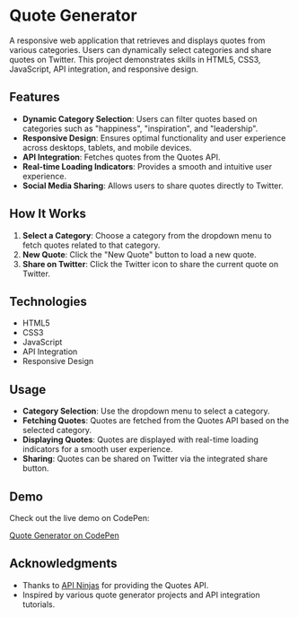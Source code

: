 # Quote Generator

A responsive web application that retrieves and displays quotes from various categories. Users can dynamically select categories and share quotes on Twitter. This project demonstrates skills in HTML5, CSS3, JavaScript, API integration, and responsive design.

## Features

- **Dynamic Category Selection**: Users can filter quotes based on categories such as "happiness", "inspiration", and "leadership".
- **Responsive Design**: Ensures optimal functionality and user experience across desktops, tablets, and mobile devices.
- **API Integration**: Fetches quotes from the Quotes API.
- **Real-time Loading Indicators**: Provides a smooth and intuitive user experience.
- **Social Media Sharing**: Allows users to share quotes directly to Twitter.

## How It Works

1. **Select a Category**: Choose a category from the dropdown menu to fetch quotes related to that category.
2. **New Quote**: Click the "New Quote" button to load a new quote.
3. **Share on Twitter**: Click the Twitter icon to share the current quote on Twitter.

## Technologies

- HTML5
- CSS3
- JavaScript
- API Integration
- Responsive Design

## Usage

- **Category Selection**: Use the dropdown menu to select a category.
- **Fetching Quotes**: Quotes are fetched from the Quotes API based on the selected category.
- **Displaying Quotes**: Quotes are displayed with real-time loading indicators for a smooth user experience.
- **Sharing**: Quotes can be shared on Twitter via the integrated share button.

## Demo

Check out the live demo on CodePen:

[Quote Generator on CodePen](<https://codepen.io/Subeom-Kang/full/JjqKVZL>)

## Acknowledgments

- Thanks to [API Ninjas](https://api-ninjas.com) for providing the Quotes API.
- Inspired by various quote generator projects and API integration tutorials.
